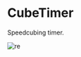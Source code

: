 # CubeTimer

Speedcubing timer.

![re](https://user-images.githubusercontent.com/95241900/205490645-509e44bb-0a9f-4891-9120-208a9173f00c.png)
